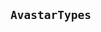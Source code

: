 [AccessControl]: AccessControl.md#AccessControl
[AccessControl-onlySysAdmin--]: AccessControl.md#AccessControl-onlySysAdmin--
[AccessControl-onlyMinter--]: AccessControl.md#AccessControl-onlyMinter--
[AccessControl-onlyOwner--]: AccessControl.md#AccessControl-onlyOwner--
[AccessControl-whenNotPaused--]: AccessControl.md#AccessControl-whenNotPaused--
[AccessControl-whenPaused--]: AccessControl.md#AccessControl-whenPaused--
[AccessControl-whenNotUpgraded--]: AccessControl.md#AccessControl-whenNotUpgraded--
[AccessControl-paused-bool]: AccessControl.md#AccessControl-paused-bool
[AccessControl-upgraded-bool]: AccessControl.md#AccessControl-upgraded-bool
[AccessControl-newContractAddress-address]: AccessControl.md#AccessControl-newContractAddress-address
[AccessControl-constructor--]: AccessControl.md#AccessControl-constructor--
[AccessControl-upgradeContract-address-]: AccessControl.md#AccessControl-upgradeContract-address-
[AccessControl-addMinter-address-]: AccessControl.md#AccessControl-addMinter-address-
[AccessControl-addOwner-address-]: AccessControl.md#AccessControl-addOwner-address-
[AccessControl-pause--]: AccessControl.md#AccessControl-pause--
[AccessControl-unpause--]: AccessControl.md#AccessControl-unpause--
[AccessControl-ContractUpgrade-address-]: AccessControl.md#AccessControl-ContractUpgrade-address-
[AccessControl-ContractPaused--]: AccessControl.md#AccessControl-ContractPaused--
[AccessControl-ContractUnpaused--]: AccessControl.md#AccessControl-ContractUnpaused--
[AccessControl-MinterAdded-address-]: AccessControl.md#AccessControl-MinterAdded-address-
[AccessControl-OwnerAdded-address-]: AccessControl.md#AccessControl-OwnerAdded-address-
[AvastarMinter]: AvastarMinter.md#AvastarMinter
[AccessControl-onlySysAdmin--]: AvastarMinter.md#AccessControl-onlySysAdmin--
[AccessControl-onlyMinter--]: AvastarMinter.md#AccessControl-onlyMinter--
[AccessControl-onlyOwner--]: AvastarMinter.md#AccessControl-onlyOwner--
[AccessControl-whenNotPaused--]: AvastarMinter.md#AccessControl-whenNotPaused--
[AccessControl-whenPaused--]: AvastarMinter.md#AccessControl-whenPaused--
[AccessControl-whenNotUpgraded--]: AvastarMinter.md#AccessControl-whenNotUpgraded--
[AvastarMinter-depositsByAddress-mapping-address----uint256-]: AvastarMinter.md#AvastarMinter-depositsByAddress-mapping-address----uint256-
[AccessControl-paused-bool]: AvastarMinter.md#AccessControl-paused-bool
[AccessControl-upgraded-bool]: AvastarMinter.md#AccessControl-upgraded-bool
[AccessControl-newContractAddress-address]: AvastarMinter.md#AccessControl-newContractAddress-address
[AvastarMinter-setTeleporterContract-address-]: AvastarMinter.md#AvastarMinter-setTeleporterContract-address-
[AvastarMinter-setCurrentGeneration-enum-AvastarTypes-Generation-]: AvastarMinter.md#AvastarMinter-setCurrentGeneration-enum-AvastarTypes-Generation-
[AvastarMinter-setCurrentSeries-enum-AvastarTypes-Series-]: AvastarMinter.md#AvastarMinter-setCurrentSeries-enum-AvastarTypes-Series-
[AvastarMinter-deposit--]: AvastarMinter.md#AvastarMinter-deposit--
[AvastarMinter-checkDepositorBalance--]: AvastarMinter.md#AvastarMinter-checkDepositorBalance--
[AvastarMinter-withdrawDepositorBalance--]: AvastarMinter.md#AvastarMinter-withdrawDepositorBalance--
[AvastarMinter-checkFranchiseBalance--]: AvastarMinter.md#AvastarMinter-checkFranchiseBalance--
[AvastarMinter-withdrawFranchiseBalance--]: AvastarMinter.md#AvastarMinter-withdrawFranchiseBalance--
[AvastarMinter-purchasePrime-address-uint256-uint256-enum-AvastarTypes-Gender-uint8-]: AvastarMinter.md#AvastarMinter-purchasePrime-address-uint256-uint256-enum-AvastarTypes-Gender-uint8-
[AvastarMinter-purchaseReplicant-address-uint256-uint256-enum-AvastarTypes-Generation-enum-AvastarTypes-Gender-uint8-]: AvastarMinter.md#AvastarMinter-purchaseReplicant-address-uint256-uint256-enum-AvastarTypes-Generation-enum-AvastarTypes-Gender-uint8-
[AccessControl-constructor--]: AvastarMinter.md#AccessControl-constructor--
[AccessControl-upgradeContract-address-]: AvastarMinter.md#AccessControl-upgradeContract-address-
[AccessControl-addMinter-address-]: AvastarMinter.md#AccessControl-addMinter-address-
[AccessControl-addOwner-address-]: AvastarMinter.md#AccessControl-addOwner-address-
[AccessControl-pause--]: AvastarMinter.md#AccessControl-pause--
[AccessControl-unpause--]: AvastarMinter.md#AccessControl-unpause--
[AvastarMinter-CurrentGenerationSet-enum-AvastarTypes-Generation-]: AvastarMinter.md#AvastarMinter-CurrentGenerationSet-enum-AvastarTypes-Generation-
[AvastarMinter-CurrentSeriesSet-enum-AvastarTypes-Series-]: AvastarMinter.md#AvastarMinter-CurrentSeriesSet-enum-AvastarTypes-Series-
[AvastarMinter-DepositorBalance-address-uint256-]: AvastarMinter.md#AvastarMinter-DepositorBalance-address-uint256-
[AvastarMinter-FranchiseBalanceWithdrawn-address-uint256-]: AvastarMinter.md#AvastarMinter-FranchiseBalanceWithdrawn-address-uint256-
[AvastarMinter-TeleporterContractSet-address-]: AvastarMinter.md#AvastarMinter-TeleporterContractSet-address-
[AccessControl-ContractUpgrade-address-]: AvastarMinter.md#AccessControl-ContractUpgrade-address-
[AccessControl-ContractPaused--]: AvastarMinter.md#AccessControl-ContractPaused--
[AccessControl-ContractUnpaused--]: AvastarMinter.md#AccessControl-ContractUnpaused--
[AccessControl-MinterAdded-address-]: AvastarMinter.md#AccessControl-MinterAdded-address-
[AccessControl-OwnerAdded-address-]: AvastarMinter.md#AccessControl-OwnerAdded-address-
[AvastarState]: AvastarState.md#AvastarState
[AccessControl-onlySysAdmin--]: AvastarState.md#AccessControl-onlySysAdmin--
[AccessControl-onlyMinter--]: AvastarState.md#AccessControl-onlyMinter--
[AccessControl-onlyOwner--]: AvastarState.md#AccessControl-onlyOwner--
[AccessControl-whenNotPaused--]: AvastarState.md#AccessControl-whenNotPaused--
[AccessControl-whenPaused--]: AvastarState.md#AccessControl-whenPaused--
[AccessControl-whenNotUpgraded--]: AvastarState.md#AccessControl-whenNotUpgraded--
[AvastarState-TOKEN_NAME-string]: AvastarState.md#AvastarState-TOKEN_NAME-string
[AvastarState-TOKEN_SYMBOL-string]: AvastarState.md#AvastarState-TOKEN_SYMBOL-string
[AvastarState-avastars-struct-AvastarTypes-Avastar--]: AvastarState.md#AvastarState-avastars-struct-AvastarTypes-Avastar--
[AvastarState-traits-struct-AvastarTypes-Trait--]: AvastarState.md#AvastarState-traits-struct-AvastarTypes-Trait--
[AvastarState-isHashUsedByGeneration-mapping-uint8----mapping-uint256----bool--]: AvastarState.md#AvastarState-isHashUsedByGeneration-mapping-uint8----mapping-uint256----bool--
[AvastarState-tokenIdByGenerationAndHash-mapping-uint8----mapping-uint256----uint256--]: AvastarState.md#AvastarState-tokenIdByGenerationAndHash-mapping-uint8----mapping-uint256----uint256--
[AvastarState-primesByGeneration-mapping-uint8----struct-AvastarTypes-Prime---]: AvastarState.md#AvastarState-primesByGeneration-mapping-uint8----struct-AvastarTypes-Prime---
[AvastarState-replicantsByGeneration-mapping-uint8----struct-AvastarTypes-Replicant---]: AvastarState.md#AvastarState-replicantsByGeneration-mapping-uint8----struct-AvastarTypes-Replicant---
[AvastarState-traitIdByGenerationGeneAndVariation-mapping-uint8----mapping-uint8----mapping-uint8----uint256---]: AvastarState.md#AvastarState-traitIdByGenerationGeneAndVariation-mapping-uint8----mapping-uint8----mapping-uint8----uint256---
[AvastarState-tokenIdByGenerationWaveAndSerial-mapping-uint8----mapping-uint8----mapping-uint256----uint256---]: AvastarState.md#AvastarState-tokenIdByGenerationWaveAndSerial-mapping-uint8----mapping-uint8----mapping-uint256----uint256---
[AvastarState-traitHandlerByPrimeTokenId-mapping-uint256----address-]: AvastarState.md#AvastarState-traitHandlerByPrimeTokenId-mapping-uint256----address-
[AccessControl-paused-bool]: AvastarState.md#AccessControl-paused-bool
[AccessControl-upgraded-bool]: AvastarState.md#AccessControl-upgraded-bool
[AccessControl-newContractAddress-address]: AvastarState.md#AccessControl-newContractAddress-address
[AvastarState-constructor--]: AvastarState.md#AvastarState-constructor--
[AvastarState-trackAvastar-struct-AvastarTypes-Avastar-]: AvastarState.md#AvastarState-trackAvastar-struct-AvastarTypes-Avastar-
[ERC721Metadata-name--]: AvastarState.md#ERC721Metadata-name--
[ERC721Metadata-symbol--]: AvastarState.md#ERC721Metadata-symbol--
[ERC721Metadata-tokenURI-uint256-]: AvastarState.md#ERC721Metadata-tokenURI-uint256-
[ERC721Metadata-_setTokenURI-uint256-string-]: AvastarState.md#ERC721Metadata-_setTokenURI-uint256-string-
[ERC721Metadata-_burn-address-uint256-]: AvastarState.md#ERC721Metadata-_burn-address-uint256-
[ERC721Enumerable-tokenOfOwnerByIndex-address-uint256-]: AvastarState.md#ERC721Enumerable-tokenOfOwnerByIndex-address-uint256-
[ERC721Enumerable-totalSupply--]: AvastarState.md#ERC721Enumerable-totalSupply--
[ERC721Enumerable-tokenByIndex-uint256-]: AvastarState.md#ERC721Enumerable-tokenByIndex-uint256-
[ERC721Enumerable-_transferFrom-address-address-uint256-]: AvastarState.md#ERC721Enumerable-_transferFrom-address-address-uint256-
[ERC721Enumerable-_mint-address-uint256-]: AvastarState.md#ERC721Enumerable-_mint-address-uint256-
[ERC721Enumerable-_tokensOfOwner-address-]: AvastarState.md#ERC721Enumerable-_tokensOfOwner-address-
[ERC721-balanceOf-address-]: AvastarState.md#ERC721-balanceOf-address-
[ERC721-ownerOf-uint256-]: AvastarState.md#ERC721-ownerOf-uint256-
[ERC721-approve-address-uint256-]: AvastarState.md#ERC721-approve-address-uint256-
[ERC721-getApproved-uint256-]: AvastarState.md#ERC721-getApproved-uint256-
[ERC721-setApprovalForAll-address-bool-]: AvastarState.md#ERC721-setApprovalForAll-address-bool-
[ERC721-isApprovedForAll-address-address-]: AvastarState.md#ERC721-isApprovedForAll-address-address-
[ERC721-transferFrom-address-address-uint256-]: AvastarState.md#ERC721-transferFrom-address-address-uint256-
[ERC721-safeTransferFrom-address-address-uint256-]: AvastarState.md#ERC721-safeTransferFrom-address-address-uint256-
[ERC721-safeTransferFrom-address-address-uint256-bytes-]: AvastarState.md#ERC721-safeTransferFrom-address-address-uint256-bytes-
[ERC721-_safeTransferFrom-address-address-uint256-bytes-]: AvastarState.md#ERC721-_safeTransferFrom-address-address-uint256-bytes-
[ERC721-_exists-uint256-]: AvastarState.md#ERC721-_exists-uint256-
[ERC721-_isApprovedOrOwner-address-uint256-]: AvastarState.md#ERC721-_isApprovedOrOwner-address-uint256-
[ERC721-_safeMint-address-uint256-]: AvastarState.md#ERC721-_safeMint-address-uint256-
[ERC721-_safeMint-address-uint256-bytes-]: AvastarState.md#ERC721-_safeMint-address-uint256-bytes-
[ERC721-_burn-uint256-]: AvastarState.md#ERC721-_burn-uint256-
[ERC721-_checkOnERC721Received-address-address-uint256-bytes-]: AvastarState.md#ERC721-_checkOnERC721Received-address-address-uint256-bytes-
[ERC165-supportsInterface-bytes4-]: AvastarState.md#ERC165-supportsInterface-bytes4-
[ERC165-_registerInterface-bytes4-]: AvastarState.md#ERC165-_registerInterface-bytes4-
[Context-_msgSender--]: AvastarState.md#Context-_msgSender--
[Context-_msgData--]: AvastarState.md#Context-_msgData--
[AccessControl-upgradeContract-address-]: AvastarState.md#AccessControl-upgradeContract-address-
[AccessControl-addMinter-address-]: AvastarState.md#AccessControl-addMinter-address-
[AccessControl-addOwner-address-]: AvastarState.md#AccessControl-addOwner-address-
[AccessControl-pause--]: AvastarState.md#AccessControl-pause--
[AccessControl-unpause--]: AvastarState.md#AccessControl-unpause--
[IERC721-Transfer-address-address-uint256-]: AvastarState.md#IERC721-Transfer-address-address-uint256-
[IERC721-Approval-address-address-uint256-]: AvastarState.md#IERC721-Approval-address-address-uint256-
[IERC721-ApprovalForAll-address-address-bool-]: AvastarState.md#IERC721-ApprovalForAll-address-address-bool-
[AccessControl-ContractUpgrade-address-]: AvastarState.md#AccessControl-ContractUpgrade-address-
[AccessControl-ContractPaused--]: AvastarState.md#AccessControl-ContractPaused--
[AccessControl-ContractUnpaused--]: AvastarState.md#AccessControl-ContractUnpaused--
[AccessControl-MinterAdded-address-]: AvastarState.md#AccessControl-MinterAdded-address-
[AccessControl-OwnerAdded-address-]: AvastarState.md#AccessControl-OwnerAdded-address-
[AvastarTeleporter]: AvastarTeleporter.md#AvastarTeleporter
[AccessControl-onlySysAdmin--]: AvastarTeleporter.md#AccessControl-onlySysAdmin--
[AccessControl-onlyMinter--]: AvastarTeleporter.md#AccessControl-onlyMinter--
[AccessControl-onlyOwner--]: AvastarTeleporter.md#AccessControl-onlyOwner--
[AccessControl-whenNotPaused--]: AvastarTeleporter.md#AccessControl-whenNotPaused--
[AccessControl-whenPaused--]: AvastarTeleporter.md#AccessControl-whenPaused--
[AccessControl-whenNotUpgraded--]: AvastarTeleporter.md#AccessControl-whenNotUpgraded--
[AvastarState-TOKEN_NAME-string]: AvastarTeleporter.md#AvastarState-TOKEN_NAME-string
[AvastarState-TOKEN_SYMBOL-string]: AvastarTeleporter.md#AvastarState-TOKEN_SYMBOL-string
[AvastarState-avastars-struct-AvastarTypes-Avastar--]: AvastarTeleporter.md#AvastarState-avastars-struct-AvastarTypes-Avastar--
[AvastarState-traits-struct-AvastarTypes-Trait--]: AvastarTeleporter.md#AvastarState-traits-struct-AvastarTypes-Trait--
[AvastarState-isHashUsedByGeneration-mapping-uint8----mapping-uint256----bool--]: AvastarTeleporter.md#AvastarState-isHashUsedByGeneration-mapping-uint8----mapping-uint256----bool--
[AvastarState-tokenIdByGenerationAndHash-mapping-uint8----mapping-uint256----uint256--]: AvastarTeleporter.md#AvastarState-tokenIdByGenerationAndHash-mapping-uint8----mapping-uint256----uint256--
[AvastarState-primesByGeneration-mapping-uint8----struct-AvastarTypes-Prime---]: AvastarTeleporter.md#AvastarState-primesByGeneration-mapping-uint8----struct-AvastarTypes-Prime---
[AvastarState-replicantsByGeneration-mapping-uint8----struct-AvastarTypes-Replicant---]: AvastarTeleporter.md#AvastarState-replicantsByGeneration-mapping-uint8----struct-AvastarTypes-Replicant---
[AvastarState-traitIdByGenerationGeneAndVariation-mapping-uint8----mapping-uint8----mapping-uint8----uint256---]: AvastarTeleporter.md#AvastarState-traitIdByGenerationGeneAndVariation-mapping-uint8----mapping-uint8----mapping-uint8----uint256---
[AvastarState-tokenIdByGenerationWaveAndSerial-mapping-uint8----mapping-uint8----mapping-uint256----uint256---]: AvastarTeleporter.md#AvastarState-tokenIdByGenerationWaveAndSerial-mapping-uint8----mapping-uint8----mapping-uint256----uint256---
[AvastarState-traitHandlerByPrimeTokenId-mapping-uint256----address-]: AvastarTeleporter.md#AvastarState-traitHandlerByPrimeTokenId-mapping-uint256----address-
[AccessControl-paused-bool]: AvastarTeleporter.md#AccessControl-paused-bool
[AccessControl-upgraded-bool]: AvastarTeleporter.md#AccessControl-upgraded-bool
[AccessControl-newContractAddress-address]: AvastarTeleporter.md#AccessControl-newContractAddress-address
[AvastarTeleporter-isAvastarTeleporter--]: AvastarTeleporter.md#AvastarTeleporter-isAvastarTeleporter--
[AvastarTeleporter-approveTraitAccess-address-uint256---]: AvastarTeleporter.md#AvastarTeleporter-approveTraitAccess-address-uint256---
[AvastarTeleporter-useTraits-uint256-bool---]: AvastarTeleporter.md#AvastarTeleporter-useTraits-uint256-bool---
[ReplicantFactory-getReplicantByGenerationAndSerial-enum-AvastarTypes-Generation-uint256-]: AvastarTeleporter.md#ReplicantFactory-getReplicantByGenerationAndSerial-enum-AvastarTypes-Generation-uint256-
[ReplicantFactory-getReplicantByTokenId-uint256-]: AvastarTeleporter.md#ReplicantFactory-getReplicantByTokenId-uint256-
[ReplicantFactory-mintReplicant-address-uint256-enum-AvastarTypes-Generation-enum-AvastarTypes-Gender-uint8-]: AvastarTeleporter.md#ReplicantFactory-mintReplicant-address-uint256-enum-AvastarTypes-Generation-enum-AvastarTypes-Gender-uint8-
[PrimeFactory-getPrimeByGenerationAndSerial-enum-AvastarTypes-Generation-uint256-]: AvastarTeleporter.md#PrimeFactory-getPrimeByGenerationAndSerial-enum-AvastarTypes-Generation-uint256-
[PrimeFactory-getPrimeByTokenId-uint256-]: AvastarTeleporter.md#PrimeFactory-getPrimeByTokenId-uint256-
[PrimeFactory-mintPrime-address-uint256-enum-AvastarTypes-Generation-enum-AvastarTypes-Series-enum-AvastarTypes-Gender-uint8-]: AvastarTeleporter.md#PrimeFactory-mintPrime-address-uint256-enum-AvastarTypes-Generation-enum-AvastarTypes-Series-enum-AvastarTypes-Gender-uint8-
[TraitFactory-getTrait-uint256-]: AvastarTeleporter.md#TraitFactory-getTrait-uint256-
[TraitFactory-getTraitIdByGenerationGeneAndVariation-enum-AvastarTypes-Generation-enum-AvastarTypes-Gene-uint256-]: AvastarTeleporter.md#TraitFactory-getTraitIdByGenerationGeneAndVariation-enum-AvastarTypes-Generation-enum-AvastarTypes-Gene-uint256-
[TraitFactory-createTrait-enum-AvastarTypes-Generation-enum-AvastarTypes-Series---enum-AvastarTypes-Gender-enum-AvastarTypes-Gene-uint256-string-string-]: AvastarTeleporter.md#TraitFactory-createTrait-enum-AvastarTypes-Generation-enum-AvastarTypes-Series---enum-AvastarTypes-Gender-enum-AvastarTypes-Gene-uint256-string-string-
[TraitFactory-assembleArt-enum-AvastarTypes-Generation-uint256-]: AvastarTeleporter.md#TraitFactory-assembleArt-enum-AvastarTypes-Generation-uint256-
[AvastarState-constructor--]: AvastarTeleporter.md#AvastarState-constructor--
[AvastarState-trackAvastar-struct-AvastarTypes-Avastar-]: AvastarTeleporter.md#AvastarState-trackAvastar-struct-AvastarTypes-Avastar-
[ERC721Metadata-name--]: AvastarTeleporter.md#ERC721Metadata-name--
[ERC721Metadata-symbol--]: AvastarTeleporter.md#ERC721Metadata-symbol--
[ERC721Metadata-tokenURI-uint256-]: AvastarTeleporter.md#ERC721Metadata-tokenURI-uint256-
[ERC721Metadata-_setTokenURI-uint256-string-]: AvastarTeleporter.md#ERC721Metadata-_setTokenURI-uint256-string-
[ERC721Metadata-_burn-address-uint256-]: AvastarTeleporter.md#ERC721Metadata-_burn-address-uint256-
[ERC721Enumerable-tokenOfOwnerByIndex-address-uint256-]: AvastarTeleporter.md#ERC721Enumerable-tokenOfOwnerByIndex-address-uint256-
[ERC721Enumerable-totalSupply--]: AvastarTeleporter.md#ERC721Enumerable-totalSupply--
[ERC721Enumerable-tokenByIndex-uint256-]: AvastarTeleporter.md#ERC721Enumerable-tokenByIndex-uint256-
[ERC721Enumerable-_transferFrom-address-address-uint256-]: AvastarTeleporter.md#ERC721Enumerable-_transferFrom-address-address-uint256-
[ERC721Enumerable-_mint-address-uint256-]: AvastarTeleporter.md#ERC721Enumerable-_mint-address-uint256-
[ERC721Enumerable-_tokensOfOwner-address-]: AvastarTeleporter.md#ERC721Enumerable-_tokensOfOwner-address-
[ERC721-balanceOf-address-]: AvastarTeleporter.md#ERC721-balanceOf-address-
[ERC721-ownerOf-uint256-]: AvastarTeleporter.md#ERC721-ownerOf-uint256-
[ERC721-approve-address-uint256-]: AvastarTeleporter.md#ERC721-approve-address-uint256-
[ERC721-getApproved-uint256-]: AvastarTeleporter.md#ERC721-getApproved-uint256-
[ERC721-setApprovalForAll-address-bool-]: AvastarTeleporter.md#ERC721-setApprovalForAll-address-bool-
[ERC721-isApprovedForAll-address-address-]: AvastarTeleporter.md#ERC721-isApprovedForAll-address-address-
[ERC721-transferFrom-address-address-uint256-]: AvastarTeleporter.md#ERC721-transferFrom-address-address-uint256-
[ERC721-safeTransferFrom-address-address-uint256-]: AvastarTeleporter.md#ERC721-safeTransferFrom-address-address-uint256-
[ERC721-safeTransferFrom-address-address-uint256-bytes-]: AvastarTeleporter.md#ERC721-safeTransferFrom-address-address-uint256-bytes-
[ERC721-_safeTransferFrom-address-address-uint256-bytes-]: AvastarTeleporter.md#ERC721-_safeTransferFrom-address-address-uint256-bytes-
[ERC721-_exists-uint256-]: AvastarTeleporter.md#ERC721-_exists-uint256-
[ERC721-_isApprovedOrOwner-address-uint256-]: AvastarTeleporter.md#ERC721-_isApprovedOrOwner-address-uint256-
[ERC721-_safeMint-address-uint256-]: AvastarTeleporter.md#ERC721-_safeMint-address-uint256-
[ERC721-_safeMint-address-uint256-bytes-]: AvastarTeleporter.md#ERC721-_safeMint-address-uint256-bytes-
[ERC721-_burn-uint256-]: AvastarTeleporter.md#ERC721-_burn-uint256-
[ERC721-_checkOnERC721Received-address-address-uint256-bytes-]: AvastarTeleporter.md#ERC721-_checkOnERC721Received-address-address-uint256-bytes-
[ERC165-supportsInterface-bytes4-]: AvastarTeleporter.md#ERC165-supportsInterface-bytes4-
[ERC165-_registerInterface-bytes4-]: AvastarTeleporter.md#ERC165-_registerInterface-bytes4-
[Context-_msgSender--]: AvastarTeleporter.md#Context-_msgSender--
[Context-_msgData--]: AvastarTeleporter.md#Context-_msgData--
[AccessControl-upgradeContract-address-]: AvastarTeleporter.md#AccessControl-upgradeContract-address-
[AccessControl-addMinter-address-]: AvastarTeleporter.md#AccessControl-addMinter-address-
[AccessControl-addOwner-address-]: AvastarTeleporter.md#AccessControl-addOwner-address-
[AccessControl-pause--]: AvastarTeleporter.md#AccessControl-pause--
[AccessControl-unpause--]: AvastarTeleporter.md#AccessControl-unpause--
[AvastarTeleporter-TraitAccessApproved-address-uint256---]: AvastarTeleporter.md#AvastarTeleporter-TraitAccessApproved-address-uint256---
[AvastarTeleporter-TraitsUsed-address-uint256-bool---]: AvastarTeleporter.md#AvastarTeleporter-TraitsUsed-address-uint256-bool---
[ReplicantFactory-NewReplicant-uint256-uint256-enum-AvastarTypes-Generation-enum-AvastarTypes-Gender-uint256-]: AvastarTeleporter.md#ReplicantFactory-NewReplicant-uint256-uint256-enum-AvastarTypes-Generation-enum-AvastarTypes-Gender-uint256-
[PrimeFactory-NewPrime-uint256-uint256-enum-AvastarTypes-Generation-enum-AvastarTypes-Series-enum-AvastarTypes-Gender-uint256-]: AvastarTeleporter.md#PrimeFactory-NewPrime-uint256-uint256-enum-AvastarTypes-Generation-enum-AvastarTypes-Series-enum-AvastarTypes-Gender-uint256-
[TraitFactory-NewTrait-uint256-enum-AvastarTypes-Gene-uint8-string-]: AvastarTeleporter.md#TraitFactory-NewTrait-uint256-enum-AvastarTypes-Gene-uint8-string-
[IERC721-Transfer-address-address-uint256-]: AvastarTeleporter.md#IERC721-Transfer-address-address-uint256-
[IERC721-Approval-address-address-uint256-]: AvastarTeleporter.md#IERC721-Approval-address-address-uint256-
[IERC721-ApprovalForAll-address-address-bool-]: AvastarTeleporter.md#IERC721-ApprovalForAll-address-address-bool-
[AccessControl-ContractUpgrade-address-]: AvastarTeleporter.md#AccessControl-ContractUpgrade-address-
[AccessControl-ContractPaused--]: AvastarTeleporter.md#AccessControl-ContractPaused--
[AccessControl-ContractUnpaused--]: AvastarTeleporter.md#AccessControl-ContractUnpaused--
[AccessControl-MinterAdded-address-]: AvastarTeleporter.md#AccessControl-MinterAdded-address-
[AccessControl-OwnerAdded-address-]: AvastarTeleporter.md#AccessControl-OwnerAdded-address-
[AvastarTypes]: #AvastarTypes
[IAvastarTeleporter]: IAvastarTeleporter.md#IAvastarTeleporter
[IAvastarTeleporter-isAvastarTeleporter--]: IAvastarTeleporter.md#IAvastarTeleporter-isAvastarTeleporter--
[IAvastarTeleporter-mintPrime-address-uint256-enum-AvastarTypes-Generation-enum-AvastarTypes-Series-enum-AvastarTypes-Gender-uint8-]: IAvastarTeleporter.md#IAvastarTeleporter-mintPrime-address-uint256-enum-AvastarTypes-Generation-enum-AvastarTypes-Series-enum-AvastarTypes-Gender-uint8-
[IAvastarTeleporter-mintReplicant-address-uint256-enum-AvastarTypes-Generation-enum-AvastarTypes-Gender-uint8-]: IAvastarTeleporter.md#IAvastarTeleporter-mintReplicant-address-uint256-enum-AvastarTypes-Generation-enum-AvastarTypes-Gender-uint8-
[IAvastarTeleporter-ownerOf-uint256-]: IAvastarTeleporter.md#IAvastarTeleporter-ownerOf-uint256-
[Migrations]: Migrations.md#Migrations
[Migrations-restricted--]: Migrations.md#Migrations-restricted--
[Migrations-owner-address]: Migrations.md#Migrations-owner-address
[Migrations-lastCompletedMigration-uint256]: Migrations.md#Migrations-lastCompletedMigration-uint256
[Migrations-setCompleted-uint256-]: Migrations.md#Migrations-setCompleted-uint256-
[Migrations-upgrade-address-]: Migrations.md#Migrations-upgrade-address-
[PrimeFactory]: PrimeFactory.md#PrimeFactory
[AccessControl-onlySysAdmin--]: PrimeFactory.md#AccessControl-onlySysAdmin--
[AccessControl-onlyMinter--]: PrimeFactory.md#AccessControl-onlyMinter--
[AccessControl-onlyOwner--]: PrimeFactory.md#AccessControl-onlyOwner--
[AccessControl-whenNotPaused--]: PrimeFactory.md#AccessControl-whenNotPaused--
[AccessControl-whenPaused--]: PrimeFactory.md#AccessControl-whenPaused--
[AccessControl-whenNotUpgraded--]: PrimeFactory.md#AccessControl-whenNotUpgraded--
[AvastarState-TOKEN_NAME-string]: PrimeFactory.md#AvastarState-TOKEN_NAME-string
[AvastarState-TOKEN_SYMBOL-string]: PrimeFactory.md#AvastarState-TOKEN_SYMBOL-string
[AvastarState-avastars-struct-AvastarTypes-Avastar--]: PrimeFactory.md#AvastarState-avastars-struct-AvastarTypes-Avastar--
[AvastarState-traits-struct-AvastarTypes-Trait--]: PrimeFactory.md#AvastarState-traits-struct-AvastarTypes-Trait--
[AvastarState-isHashUsedByGeneration-mapping-uint8----mapping-uint256----bool--]: PrimeFactory.md#AvastarState-isHashUsedByGeneration-mapping-uint8----mapping-uint256----bool--
[AvastarState-tokenIdByGenerationAndHash-mapping-uint8----mapping-uint256----uint256--]: PrimeFactory.md#AvastarState-tokenIdByGenerationAndHash-mapping-uint8----mapping-uint256----uint256--
[AvastarState-primesByGeneration-mapping-uint8----struct-AvastarTypes-Prime---]: PrimeFactory.md#AvastarState-primesByGeneration-mapping-uint8----struct-AvastarTypes-Prime---
[AvastarState-replicantsByGeneration-mapping-uint8----struct-AvastarTypes-Replicant---]: PrimeFactory.md#AvastarState-replicantsByGeneration-mapping-uint8----struct-AvastarTypes-Replicant---
[AvastarState-traitIdByGenerationGeneAndVariation-mapping-uint8----mapping-uint8----mapping-uint8----uint256---]: PrimeFactory.md#AvastarState-traitIdByGenerationGeneAndVariation-mapping-uint8----mapping-uint8----mapping-uint8----uint256---
[AvastarState-tokenIdByGenerationWaveAndSerial-mapping-uint8----mapping-uint8----mapping-uint256----uint256---]: PrimeFactory.md#AvastarState-tokenIdByGenerationWaveAndSerial-mapping-uint8----mapping-uint8----mapping-uint256----uint256---
[AvastarState-traitHandlerByPrimeTokenId-mapping-uint256----address-]: PrimeFactory.md#AvastarState-traitHandlerByPrimeTokenId-mapping-uint256----address-
[AccessControl-paused-bool]: PrimeFactory.md#AccessControl-paused-bool
[AccessControl-upgraded-bool]: PrimeFactory.md#AccessControl-upgraded-bool
[AccessControl-newContractAddress-address]: PrimeFactory.md#AccessControl-newContractAddress-address
[PrimeFactory-getPrimeByGenerationAndSerial-enum-AvastarTypes-Generation-uint256-]: PrimeFactory.md#PrimeFactory-getPrimeByGenerationAndSerial-enum-AvastarTypes-Generation-uint256-
[PrimeFactory-getPrimeByTokenId-uint256-]: PrimeFactory.md#PrimeFactory-getPrimeByTokenId-uint256-
[PrimeFactory-mintPrime-address-uint256-enum-AvastarTypes-Generation-enum-AvastarTypes-Series-enum-AvastarTypes-Gender-uint8-]: PrimeFactory.md#PrimeFactory-mintPrime-address-uint256-enum-AvastarTypes-Generation-enum-AvastarTypes-Series-enum-AvastarTypes-Gender-uint8-
[TraitFactory-getTrait-uint256-]: PrimeFactory.md#TraitFactory-getTrait-uint256-
[TraitFactory-getTraitIdByGenerationGeneAndVariation-enum-AvastarTypes-Generation-enum-AvastarTypes-Gene-uint256-]: PrimeFactory.md#TraitFactory-getTraitIdByGenerationGeneAndVariation-enum-AvastarTypes-Generation-enum-AvastarTypes-Gene-uint256-
[TraitFactory-createTrait-enum-AvastarTypes-Generation-enum-AvastarTypes-Series---enum-AvastarTypes-Gender-enum-AvastarTypes-Gene-uint256-string-string-]: PrimeFactory.md#TraitFactory-createTrait-enum-AvastarTypes-Generation-enum-AvastarTypes-Series---enum-AvastarTypes-Gender-enum-AvastarTypes-Gene-uint256-string-string-
[TraitFactory-assembleArt-enum-AvastarTypes-Generation-uint256-]: PrimeFactory.md#TraitFactory-assembleArt-enum-AvastarTypes-Generation-uint256-
[AvastarState-constructor--]: PrimeFactory.md#AvastarState-constructor--
[AvastarState-trackAvastar-struct-AvastarTypes-Avastar-]: PrimeFactory.md#AvastarState-trackAvastar-struct-AvastarTypes-Avastar-
[ERC721Metadata-name--]: PrimeFactory.md#ERC721Metadata-name--
[ERC721Metadata-symbol--]: PrimeFactory.md#ERC721Metadata-symbol--
[ERC721Metadata-tokenURI-uint256-]: PrimeFactory.md#ERC721Metadata-tokenURI-uint256-
[ERC721Metadata-_setTokenURI-uint256-string-]: PrimeFactory.md#ERC721Metadata-_setTokenURI-uint256-string-
[ERC721Metadata-_burn-address-uint256-]: PrimeFactory.md#ERC721Metadata-_burn-address-uint256-
[ERC721Enumerable-tokenOfOwnerByIndex-address-uint256-]: PrimeFactory.md#ERC721Enumerable-tokenOfOwnerByIndex-address-uint256-
[ERC721Enumerable-totalSupply--]: PrimeFactory.md#ERC721Enumerable-totalSupply--
[ERC721Enumerable-tokenByIndex-uint256-]: PrimeFactory.md#ERC721Enumerable-tokenByIndex-uint256-
[ERC721Enumerable-_transferFrom-address-address-uint256-]: PrimeFactory.md#ERC721Enumerable-_transferFrom-address-address-uint256-
[ERC721Enumerable-_mint-address-uint256-]: PrimeFactory.md#ERC721Enumerable-_mint-address-uint256-
[ERC721Enumerable-_tokensOfOwner-address-]: PrimeFactory.md#ERC721Enumerable-_tokensOfOwner-address-
[ERC721-balanceOf-address-]: PrimeFactory.md#ERC721-balanceOf-address-
[ERC721-ownerOf-uint256-]: PrimeFactory.md#ERC721-ownerOf-uint256-
[ERC721-approve-address-uint256-]: PrimeFactory.md#ERC721-approve-address-uint256-
[ERC721-getApproved-uint256-]: PrimeFactory.md#ERC721-getApproved-uint256-
[ERC721-setApprovalForAll-address-bool-]: PrimeFactory.md#ERC721-setApprovalForAll-address-bool-
[ERC721-isApprovedForAll-address-address-]: PrimeFactory.md#ERC721-isApprovedForAll-address-address-
[ERC721-transferFrom-address-address-uint256-]: PrimeFactory.md#ERC721-transferFrom-address-address-uint256-
[ERC721-safeTransferFrom-address-address-uint256-]: PrimeFactory.md#ERC721-safeTransferFrom-address-address-uint256-
[ERC721-safeTransferFrom-address-address-uint256-bytes-]: PrimeFactory.md#ERC721-safeTransferFrom-address-address-uint256-bytes-
[ERC721-_safeTransferFrom-address-address-uint256-bytes-]: PrimeFactory.md#ERC721-_safeTransferFrom-address-address-uint256-bytes-
[ERC721-_exists-uint256-]: PrimeFactory.md#ERC721-_exists-uint256-
[ERC721-_isApprovedOrOwner-address-uint256-]: PrimeFactory.md#ERC721-_isApprovedOrOwner-address-uint256-
[ERC721-_safeMint-address-uint256-]: PrimeFactory.md#ERC721-_safeMint-address-uint256-
[ERC721-_safeMint-address-uint256-bytes-]: PrimeFactory.md#ERC721-_safeMint-address-uint256-bytes-
[ERC721-_burn-uint256-]: PrimeFactory.md#ERC721-_burn-uint256-
[ERC721-_checkOnERC721Received-address-address-uint256-bytes-]: PrimeFactory.md#ERC721-_checkOnERC721Received-address-address-uint256-bytes-
[ERC165-supportsInterface-bytes4-]: PrimeFactory.md#ERC165-supportsInterface-bytes4-
[ERC165-_registerInterface-bytes4-]: PrimeFactory.md#ERC165-_registerInterface-bytes4-
[Context-_msgSender--]: PrimeFactory.md#Context-_msgSender--
[Context-_msgData--]: PrimeFactory.md#Context-_msgData--
[AccessControl-upgradeContract-address-]: PrimeFactory.md#AccessControl-upgradeContract-address-
[AccessControl-addMinter-address-]: PrimeFactory.md#AccessControl-addMinter-address-
[AccessControl-addOwner-address-]: PrimeFactory.md#AccessControl-addOwner-address-
[AccessControl-pause--]: PrimeFactory.md#AccessControl-pause--
[AccessControl-unpause--]: PrimeFactory.md#AccessControl-unpause--
[PrimeFactory-NewPrime-uint256-uint256-enum-AvastarTypes-Generation-enum-AvastarTypes-Series-enum-AvastarTypes-Gender-uint256-]: PrimeFactory.md#PrimeFactory-NewPrime-uint256-uint256-enum-AvastarTypes-Generation-enum-AvastarTypes-Series-enum-AvastarTypes-Gender-uint256-
[TraitFactory-NewTrait-uint256-enum-AvastarTypes-Gene-uint8-string-]: PrimeFactory.md#TraitFactory-NewTrait-uint256-enum-AvastarTypes-Gene-uint8-string-
[IERC721-Transfer-address-address-uint256-]: PrimeFactory.md#IERC721-Transfer-address-address-uint256-
[IERC721-Approval-address-address-uint256-]: PrimeFactory.md#IERC721-Approval-address-address-uint256-
[IERC721-ApprovalForAll-address-address-bool-]: PrimeFactory.md#IERC721-ApprovalForAll-address-address-bool-
[AccessControl-ContractUpgrade-address-]: PrimeFactory.md#AccessControl-ContractUpgrade-address-
[AccessControl-ContractPaused--]: PrimeFactory.md#AccessControl-ContractPaused--
[AccessControl-ContractUnpaused--]: PrimeFactory.md#AccessControl-ContractUnpaused--
[AccessControl-MinterAdded-address-]: PrimeFactory.md#AccessControl-MinterAdded-address-
[AccessControl-OwnerAdded-address-]: PrimeFactory.md#AccessControl-OwnerAdded-address-
[ReplicantFactory]: ReplicantFactory.md#ReplicantFactory
[AccessControl-onlySysAdmin--]: ReplicantFactory.md#AccessControl-onlySysAdmin--
[AccessControl-onlyMinter--]: ReplicantFactory.md#AccessControl-onlyMinter--
[AccessControl-onlyOwner--]: ReplicantFactory.md#AccessControl-onlyOwner--
[AccessControl-whenNotPaused--]: ReplicantFactory.md#AccessControl-whenNotPaused--
[AccessControl-whenPaused--]: ReplicantFactory.md#AccessControl-whenPaused--
[AccessControl-whenNotUpgraded--]: ReplicantFactory.md#AccessControl-whenNotUpgraded--
[AvastarState-TOKEN_NAME-string]: ReplicantFactory.md#AvastarState-TOKEN_NAME-string
[AvastarState-TOKEN_SYMBOL-string]: ReplicantFactory.md#AvastarState-TOKEN_SYMBOL-string
[AvastarState-avastars-struct-AvastarTypes-Avastar--]: ReplicantFactory.md#AvastarState-avastars-struct-AvastarTypes-Avastar--
[AvastarState-traits-struct-AvastarTypes-Trait--]: ReplicantFactory.md#AvastarState-traits-struct-AvastarTypes-Trait--
[AvastarState-isHashUsedByGeneration-mapping-uint8----mapping-uint256----bool--]: ReplicantFactory.md#AvastarState-isHashUsedByGeneration-mapping-uint8----mapping-uint256----bool--
[AvastarState-tokenIdByGenerationAndHash-mapping-uint8----mapping-uint256----uint256--]: ReplicantFactory.md#AvastarState-tokenIdByGenerationAndHash-mapping-uint8----mapping-uint256----uint256--
[AvastarState-primesByGeneration-mapping-uint8----struct-AvastarTypes-Prime---]: ReplicantFactory.md#AvastarState-primesByGeneration-mapping-uint8----struct-AvastarTypes-Prime---
[AvastarState-replicantsByGeneration-mapping-uint8----struct-AvastarTypes-Replicant---]: ReplicantFactory.md#AvastarState-replicantsByGeneration-mapping-uint8----struct-AvastarTypes-Replicant---
[AvastarState-traitIdByGenerationGeneAndVariation-mapping-uint8----mapping-uint8----mapping-uint8----uint256---]: ReplicantFactory.md#AvastarState-traitIdByGenerationGeneAndVariation-mapping-uint8----mapping-uint8----mapping-uint8----uint256---
[AvastarState-tokenIdByGenerationWaveAndSerial-mapping-uint8----mapping-uint8----mapping-uint256----uint256---]: ReplicantFactory.md#AvastarState-tokenIdByGenerationWaveAndSerial-mapping-uint8----mapping-uint8----mapping-uint256----uint256---
[AvastarState-traitHandlerByPrimeTokenId-mapping-uint256----address-]: ReplicantFactory.md#AvastarState-traitHandlerByPrimeTokenId-mapping-uint256----address-
[AccessControl-paused-bool]: ReplicantFactory.md#AccessControl-paused-bool
[AccessControl-upgraded-bool]: ReplicantFactory.md#AccessControl-upgraded-bool
[AccessControl-newContractAddress-address]: ReplicantFactory.md#AccessControl-newContractAddress-address
[ReplicantFactory-getReplicantByGenerationAndSerial-enum-AvastarTypes-Generation-uint256-]: ReplicantFactory.md#ReplicantFactory-getReplicantByGenerationAndSerial-enum-AvastarTypes-Generation-uint256-
[ReplicantFactory-getReplicantByTokenId-uint256-]: ReplicantFactory.md#ReplicantFactory-getReplicantByTokenId-uint256-
[ReplicantFactory-mintReplicant-address-uint256-enum-AvastarTypes-Generation-enum-AvastarTypes-Gender-uint8-]: ReplicantFactory.md#ReplicantFactory-mintReplicant-address-uint256-enum-AvastarTypes-Generation-enum-AvastarTypes-Gender-uint8-
[PrimeFactory-getPrimeByGenerationAndSerial-enum-AvastarTypes-Generation-uint256-]: ReplicantFactory.md#PrimeFactory-getPrimeByGenerationAndSerial-enum-AvastarTypes-Generation-uint256-
[PrimeFactory-getPrimeByTokenId-uint256-]: ReplicantFactory.md#PrimeFactory-getPrimeByTokenId-uint256-
[PrimeFactory-mintPrime-address-uint256-enum-AvastarTypes-Generation-enum-AvastarTypes-Series-enum-AvastarTypes-Gender-uint8-]: ReplicantFactory.md#PrimeFactory-mintPrime-address-uint256-enum-AvastarTypes-Generation-enum-AvastarTypes-Series-enum-AvastarTypes-Gender-uint8-
[TraitFactory-getTrait-uint256-]: ReplicantFactory.md#TraitFactory-getTrait-uint256-
[TraitFactory-getTraitIdByGenerationGeneAndVariation-enum-AvastarTypes-Generation-enum-AvastarTypes-Gene-uint256-]: ReplicantFactory.md#TraitFactory-getTraitIdByGenerationGeneAndVariation-enum-AvastarTypes-Generation-enum-AvastarTypes-Gene-uint256-
[TraitFactory-createTrait-enum-AvastarTypes-Generation-enum-AvastarTypes-Series---enum-AvastarTypes-Gender-enum-AvastarTypes-Gene-uint256-string-string-]: ReplicantFactory.md#TraitFactory-createTrait-enum-AvastarTypes-Generation-enum-AvastarTypes-Series---enum-AvastarTypes-Gender-enum-AvastarTypes-Gene-uint256-string-string-
[TraitFactory-assembleArt-enum-AvastarTypes-Generation-uint256-]: ReplicantFactory.md#TraitFactory-assembleArt-enum-AvastarTypes-Generation-uint256-
[AvastarState-constructor--]: ReplicantFactory.md#AvastarState-constructor--
[AvastarState-trackAvastar-struct-AvastarTypes-Avastar-]: ReplicantFactory.md#AvastarState-trackAvastar-struct-AvastarTypes-Avastar-
[ERC721Metadata-name--]: ReplicantFactory.md#ERC721Metadata-name--
[ERC721Metadata-symbol--]: ReplicantFactory.md#ERC721Metadata-symbol--
[ERC721Metadata-tokenURI-uint256-]: ReplicantFactory.md#ERC721Metadata-tokenURI-uint256-
[ERC721Metadata-_setTokenURI-uint256-string-]: ReplicantFactory.md#ERC721Metadata-_setTokenURI-uint256-string-
[ERC721Metadata-_burn-address-uint256-]: ReplicantFactory.md#ERC721Metadata-_burn-address-uint256-
[ERC721Enumerable-tokenOfOwnerByIndex-address-uint256-]: ReplicantFactory.md#ERC721Enumerable-tokenOfOwnerByIndex-address-uint256-
[ERC721Enumerable-totalSupply--]: ReplicantFactory.md#ERC721Enumerable-totalSupply--
[ERC721Enumerable-tokenByIndex-uint256-]: ReplicantFactory.md#ERC721Enumerable-tokenByIndex-uint256-
[ERC721Enumerable-_transferFrom-address-address-uint256-]: ReplicantFactory.md#ERC721Enumerable-_transferFrom-address-address-uint256-
[ERC721Enumerable-_mint-address-uint256-]: ReplicantFactory.md#ERC721Enumerable-_mint-address-uint256-
[ERC721Enumerable-_tokensOfOwner-address-]: ReplicantFactory.md#ERC721Enumerable-_tokensOfOwner-address-
[ERC721-balanceOf-address-]: ReplicantFactory.md#ERC721-balanceOf-address-
[ERC721-ownerOf-uint256-]: ReplicantFactory.md#ERC721-ownerOf-uint256-
[ERC721-approve-address-uint256-]: ReplicantFactory.md#ERC721-approve-address-uint256-
[ERC721-getApproved-uint256-]: ReplicantFactory.md#ERC721-getApproved-uint256-
[ERC721-setApprovalForAll-address-bool-]: ReplicantFactory.md#ERC721-setApprovalForAll-address-bool-
[ERC721-isApprovedForAll-address-address-]: ReplicantFactory.md#ERC721-isApprovedForAll-address-address-
[ERC721-transferFrom-address-address-uint256-]: ReplicantFactory.md#ERC721-transferFrom-address-address-uint256-
[ERC721-safeTransferFrom-address-address-uint256-]: ReplicantFactory.md#ERC721-safeTransferFrom-address-address-uint256-
[ERC721-safeTransferFrom-address-address-uint256-bytes-]: ReplicantFactory.md#ERC721-safeTransferFrom-address-address-uint256-bytes-
[ERC721-_safeTransferFrom-address-address-uint256-bytes-]: ReplicantFactory.md#ERC721-_safeTransferFrom-address-address-uint256-bytes-
[ERC721-_exists-uint256-]: ReplicantFactory.md#ERC721-_exists-uint256-
[ERC721-_isApprovedOrOwner-address-uint256-]: ReplicantFactory.md#ERC721-_isApprovedOrOwner-address-uint256-
[ERC721-_safeMint-address-uint256-]: ReplicantFactory.md#ERC721-_safeMint-address-uint256-
[ERC721-_safeMint-address-uint256-bytes-]: ReplicantFactory.md#ERC721-_safeMint-address-uint256-bytes-
[ERC721-_burn-uint256-]: ReplicantFactory.md#ERC721-_burn-uint256-
[ERC721-_checkOnERC721Received-address-address-uint256-bytes-]: ReplicantFactory.md#ERC721-_checkOnERC721Received-address-address-uint256-bytes-
[ERC165-supportsInterface-bytes4-]: ReplicantFactory.md#ERC165-supportsInterface-bytes4-
[ERC165-_registerInterface-bytes4-]: ReplicantFactory.md#ERC165-_registerInterface-bytes4-
[Context-_msgSender--]: ReplicantFactory.md#Context-_msgSender--
[Context-_msgData--]: ReplicantFactory.md#Context-_msgData--
[AccessControl-upgradeContract-address-]: ReplicantFactory.md#AccessControl-upgradeContract-address-
[AccessControl-addMinter-address-]: ReplicantFactory.md#AccessControl-addMinter-address-
[AccessControl-addOwner-address-]: ReplicantFactory.md#AccessControl-addOwner-address-
[AccessControl-pause--]: ReplicantFactory.md#AccessControl-pause--
[AccessControl-unpause--]: ReplicantFactory.md#AccessControl-unpause--
[ReplicantFactory-NewReplicant-uint256-uint256-enum-AvastarTypes-Generation-enum-AvastarTypes-Gender-uint256-]: ReplicantFactory.md#ReplicantFactory-NewReplicant-uint256-uint256-enum-AvastarTypes-Generation-enum-AvastarTypes-Gender-uint256-
[PrimeFactory-NewPrime-uint256-uint256-enum-AvastarTypes-Generation-enum-AvastarTypes-Series-enum-AvastarTypes-Gender-uint256-]: ReplicantFactory.md#PrimeFactory-NewPrime-uint256-uint256-enum-AvastarTypes-Generation-enum-AvastarTypes-Series-enum-AvastarTypes-Gender-uint256-
[TraitFactory-NewTrait-uint256-enum-AvastarTypes-Gene-uint8-string-]: ReplicantFactory.md#TraitFactory-NewTrait-uint256-enum-AvastarTypes-Gene-uint8-string-
[IERC721-Transfer-address-address-uint256-]: ReplicantFactory.md#IERC721-Transfer-address-address-uint256-
[IERC721-Approval-address-address-uint256-]: ReplicantFactory.md#IERC721-Approval-address-address-uint256-
[IERC721-ApprovalForAll-address-address-bool-]: ReplicantFactory.md#IERC721-ApprovalForAll-address-address-bool-
[AccessControl-ContractUpgrade-address-]: ReplicantFactory.md#AccessControl-ContractUpgrade-address-
[AccessControl-ContractPaused--]: ReplicantFactory.md#AccessControl-ContractPaused--
[AccessControl-ContractUnpaused--]: ReplicantFactory.md#AccessControl-ContractUnpaused--
[AccessControl-MinterAdded-address-]: ReplicantFactory.md#AccessControl-MinterAdded-address-
[AccessControl-OwnerAdded-address-]: ReplicantFactory.md#AccessControl-OwnerAdded-address-
[TraitFactory]: TraitFactory.md#TraitFactory
[AccessControl-onlySysAdmin--]: TraitFactory.md#AccessControl-onlySysAdmin--
[AccessControl-onlyMinter--]: TraitFactory.md#AccessControl-onlyMinter--
[AccessControl-onlyOwner--]: TraitFactory.md#AccessControl-onlyOwner--
[AccessControl-whenNotPaused--]: TraitFactory.md#AccessControl-whenNotPaused--
[AccessControl-whenPaused--]: TraitFactory.md#AccessControl-whenPaused--
[AccessControl-whenNotUpgraded--]: TraitFactory.md#AccessControl-whenNotUpgraded--
[AvastarState-TOKEN_NAME-string]: TraitFactory.md#AvastarState-TOKEN_NAME-string
[AvastarState-TOKEN_SYMBOL-string]: TraitFactory.md#AvastarState-TOKEN_SYMBOL-string
[AvastarState-avastars-struct-AvastarTypes-Avastar--]: TraitFactory.md#AvastarState-avastars-struct-AvastarTypes-Avastar--
[AvastarState-traits-struct-AvastarTypes-Trait--]: TraitFactory.md#AvastarState-traits-struct-AvastarTypes-Trait--
[AvastarState-isHashUsedByGeneration-mapping-uint8----mapping-uint256----bool--]: TraitFactory.md#AvastarState-isHashUsedByGeneration-mapping-uint8----mapping-uint256----bool--
[AvastarState-tokenIdByGenerationAndHash-mapping-uint8----mapping-uint256----uint256--]: TraitFactory.md#AvastarState-tokenIdByGenerationAndHash-mapping-uint8----mapping-uint256----uint256--
[AvastarState-primesByGeneration-mapping-uint8----struct-AvastarTypes-Prime---]: TraitFactory.md#AvastarState-primesByGeneration-mapping-uint8----struct-AvastarTypes-Prime---
[AvastarState-replicantsByGeneration-mapping-uint8----struct-AvastarTypes-Replicant---]: TraitFactory.md#AvastarState-replicantsByGeneration-mapping-uint8----struct-AvastarTypes-Replicant---
[AvastarState-traitIdByGenerationGeneAndVariation-mapping-uint8----mapping-uint8----mapping-uint8----uint256---]: TraitFactory.md#AvastarState-traitIdByGenerationGeneAndVariation-mapping-uint8----mapping-uint8----mapping-uint8----uint256---
[AvastarState-tokenIdByGenerationWaveAndSerial-mapping-uint8----mapping-uint8----mapping-uint256----uint256---]: TraitFactory.md#AvastarState-tokenIdByGenerationWaveAndSerial-mapping-uint8----mapping-uint8----mapping-uint256----uint256---
[AvastarState-traitHandlerByPrimeTokenId-mapping-uint256----address-]: TraitFactory.md#AvastarState-traitHandlerByPrimeTokenId-mapping-uint256----address-
[AccessControl-paused-bool]: TraitFactory.md#AccessControl-paused-bool
[AccessControl-upgraded-bool]: TraitFactory.md#AccessControl-upgraded-bool
[AccessControl-newContractAddress-address]: TraitFactory.md#AccessControl-newContractAddress-address
[TraitFactory-getTrait-uint256-]: TraitFactory.md#TraitFactory-getTrait-uint256-
[TraitFactory-getTraitIdByGenerationGeneAndVariation-enum-AvastarTypes-Generation-enum-AvastarTypes-Gene-uint256-]: TraitFactory.md#TraitFactory-getTraitIdByGenerationGeneAndVariation-enum-AvastarTypes-Generation-enum-AvastarTypes-Gene-uint256-
[TraitFactory-createTrait-enum-AvastarTypes-Generation-enum-AvastarTypes-Series---enum-AvastarTypes-Gender-enum-AvastarTypes-Gene-uint256-string-string-]: TraitFactory.md#TraitFactory-createTrait-enum-AvastarTypes-Generation-enum-AvastarTypes-Series---enum-AvastarTypes-Gender-enum-AvastarTypes-Gene-uint256-string-string-
[TraitFactory-assembleArt-enum-AvastarTypes-Generation-uint256-]: TraitFactory.md#TraitFactory-assembleArt-enum-AvastarTypes-Generation-uint256-
[AvastarState-constructor--]: TraitFactory.md#AvastarState-constructor--
[AvastarState-trackAvastar-struct-AvastarTypes-Avastar-]: TraitFactory.md#AvastarState-trackAvastar-struct-AvastarTypes-Avastar-
[ERC721Metadata-name--]: TraitFactory.md#ERC721Metadata-name--
[ERC721Metadata-symbol--]: TraitFactory.md#ERC721Metadata-symbol--
[ERC721Metadata-tokenURI-uint256-]: TraitFactory.md#ERC721Metadata-tokenURI-uint256-
[ERC721Metadata-_setTokenURI-uint256-string-]: TraitFactory.md#ERC721Metadata-_setTokenURI-uint256-string-
[ERC721Metadata-_burn-address-uint256-]: TraitFactory.md#ERC721Metadata-_burn-address-uint256-
[ERC721Enumerable-tokenOfOwnerByIndex-address-uint256-]: TraitFactory.md#ERC721Enumerable-tokenOfOwnerByIndex-address-uint256-
[ERC721Enumerable-totalSupply--]: TraitFactory.md#ERC721Enumerable-totalSupply--
[ERC721Enumerable-tokenByIndex-uint256-]: TraitFactory.md#ERC721Enumerable-tokenByIndex-uint256-
[ERC721Enumerable-_transferFrom-address-address-uint256-]: TraitFactory.md#ERC721Enumerable-_transferFrom-address-address-uint256-
[ERC721Enumerable-_mint-address-uint256-]: TraitFactory.md#ERC721Enumerable-_mint-address-uint256-
[ERC721Enumerable-_tokensOfOwner-address-]: TraitFactory.md#ERC721Enumerable-_tokensOfOwner-address-
[ERC721-balanceOf-address-]: TraitFactory.md#ERC721-balanceOf-address-
[ERC721-ownerOf-uint256-]: TraitFactory.md#ERC721-ownerOf-uint256-
[ERC721-approve-address-uint256-]: TraitFactory.md#ERC721-approve-address-uint256-
[ERC721-getApproved-uint256-]: TraitFactory.md#ERC721-getApproved-uint256-
[ERC721-setApprovalForAll-address-bool-]: TraitFactory.md#ERC721-setApprovalForAll-address-bool-
[ERC721-isApprovedForAll-address-address-]: TraitFactory.md#ERC721-isApprovedForAll-address-address-
[ERC721-transferFrom-address-address-uint256-]: TraitFactory.md#ERC721-transferFrom-address-address-uint256-
[ERC721-safeTransferFrom-address-address-uint256-]: TraitFactory.md#ERC721-safeTransferFrom-address-address-uint256-
[ERC721-safeTransferFrom-address-address-uint256-bytes-]: TraitFactory.md#ERC721-safeTransferFrom-address-address-uint256-bytes-
[ERC721-_safeTransferFrom-address-address-uint256-bytes-]: TraitFactory.md#ERC721-_safeTransferFrom-address-address-uint256-bytes-
[ERC721-_exists-uint256-]: TraitFactory.md#ERC721-_exists-uint256-
[ERC721-_isApprovedOrOwner-address-uint256-]: TraitFactory.md#ERC721-_isApprovedOrOwner-address-uint256-
[ERC721-_safeMint-address-uint256-]: TraitFactory.md#ERC721-_safeMint-address-uint256-
[ERC721-_safeMint-address-uint256-bytes-]: TraitFactory.md#ERC721-_safeMint-address-uint256-bytes-
[ERC721-_burn-uint256-]: TraitFactory.md#ERC721-_burn-uint256-
[ERC721-_checkOnERC721Received-address-address-uint256-bytes-]: TraitFactory.md#ERC721-_checkOnERC721Received-address-address-uint256-bytes-
[ERC165-supportsInterface-bytes4-]: TraitFactory.md#ERC165-supportsInterface-bytes4-
[ERC165-_registerInterface-bytes4-]: TraitFactory.md#ERC165-_registerInterface-bytes4-
[Context-_msgSender--]: TraitFactory.md#Context-_msgSender--
[Context-_msgData--]: TraitFactory.md#Context-_msgData--
[AccessControl-upgradeContract-address-]: TraitFactory.md#AccessControl-upgradeContract-address-
[AccessControl-addMinter-address-]: TraitFactory.md#AccessControl-addMinter-address-
[AccessControl-addOwner-address-]: TraitFactory.md#AccessControl-addOwner-address-
[AccessControl-pause--]: TraitFactory.md#AccessControl-pause--
[AccessControl-unpause--]: TraitFactory.md#AccessControl-unpause--
[TraitFactory-NewTrait-uint256-enum-AvastarTypes-Gene-uint8-string-]: TraitFactory.md#TraitFactory-NewTrait-uint256-enum-AvastarTypes-Gene-uint8-string-
[IERC721-Transfer-address-address-uint256-]: TraitFactory.md#IERC721-Transfer-address-address-uint256-
[IERC721-Approval-address-address-uint256-]: TraitFactory.md#IERC721-Approval-address-address-uint256-
[IERC721-ApprovalForAll-address-address-bool-]: TraitFactory.md#IERC721-ApprovalForAll-address-address-bool-
[AccessControl-ContractUpgrade-address-]: TraitFactory.md#AccessControl-ContractUpgrade-address-
[AccessControl-ContractPaused--]: TraitFactory.md#AccessControl-ContractPaused--
[AccessControl-ContractUnpaused--]: TraitFactory.md#AccessControl-ContractUnpaused--
[AccessControl-MinterAdded-address-]: TraitFactory.md#AccessControl-MinterAdded-address-
[AccessControl-OwnerAdded-address-]: TraitFactory.md#AccessControl-OwnerAdded-address-
## <span id="AvastarTypes"></span> `AvastarTypes`






